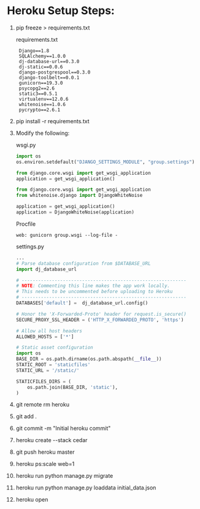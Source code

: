 # Heroku Setup Steps:

1. pip freeze > requirements.txt

    requirements.txt

        Django==1.8
        SQLAlchemy==1.0.0
        dj-database-url==0.3.0
        dj-static==0.0.6
        django-postgrespool==0.3.0
        django-toolbelt==0.0.1
        gunicorn==19.3.0
        psycopg2==2.6
        static3==0.5.1
        virtualenv==12.0.6
        whitenoise==1.0.6
        pycrypto==2.6.1
        
2. pip install -r requirements.txt

3. Modify the following:

    wsgi.py
    ```python
    import os
    os.environ.setdefault("DJANGO_SETTINGS_MODULE", "group.settings")
    
    from django.core.wsgi import get_wsgi_application
    application = get_wsgi_application()

    from django.core.wsgi import get_wsgi_application
    from whitenoise.django import DjangoWhiteNoise
    
    application = get_wsgi_application()
    application = DjangoWhiteNoise(application)
    ```

    Procfile
    ```
    web: gunicorn group.wsgi --log-file -
    ```

    settings.py
    ```python
    ...
    # Parse database configuration from $DATABASE_URL
    import dj_database_url
    
    # ------------------------------------------------------------
    # NOTE: Commenting this line makes the app work locally.
    # This needs to be uncommented before uploading to Heroku
    # ------------------------------------------------------------
    DATABASES['default'] =  dj_database_url.config()
    
    # Honor the 'X-Forwarded-Proto' header for request.is_secure()
    SECURE_PROXY_SSL_HEADER = ('HTTP_X_FORWARDED_PROTO', 'https')
    
    # Allow all host headers
    ALLOWED_HOSTS = ['*']
    
    # Static asset configuration
    import os
    BASE_DIR = os.path.dirname(os.path.abspath(__file__))
    STATIC_ROOT = 'staticfiles'
    STATIC_URL = '/static/'
    
    STATICFILES_DIRS = (
        os.path.join(BASE_DIR, 'static'),
    )
    ```

4. git remote rm heroku

5. git add .

6. git commit -m "Initial heroku commit"

7. heroku create --stack cedar

8. git push heroku master

9. heroku ps:scale web=1

10. heroku run python manage.py migrate

11. heroku run python manage.py loaddata initial_data.json

12. heroku open
